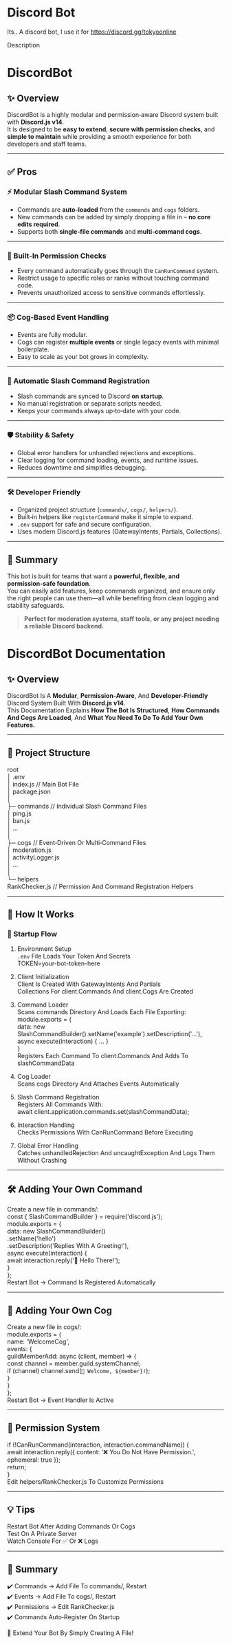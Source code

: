 # Discord Bot

Its.. A discord bot, I use it for 
https://discord.gg/tokyoonline

Description
# DiscordBot  

## ✨ Overview  
DiscordBot is a highly modular and permission‑aware Discord system built with **Discord.js v14**.  
It is designed to be **easy to extend**, **secure with permission checks**, and **simple to maintain** while providing a smooth experience for both developers and staff teams.

---

## ✅ Pros  

### ⚡ Modular Slash Command System  
- Commands are **auto‑loaded** from the `commands` and `cogs` folders.  
- New commands can be added by simply dropping a file in – **no core edits required**.  
- Supports both **single‑file commands** and **multi‑command cogs**.

---

### 🔐 Built‑In Permission Checks  
- Every command automatically goes through the `CanRunCommand` system.  
- Restrict usage to specific roles or ranks without touching command code.  
- Prevents unauthorized access to sensitive commands effortlessly.

---

### 📦 Cog‑Based Event Handling  
- Events are fully modular.  
- Cogs can register **multiple events** or single legacy events with minimal boilerplate.  
- Easy to scale as your bot grows in complexity.

---

### 🚀 Automatic Slash Command Registration  
- Slash commands are synced to Discord **on startup**.  
- No manual registration or separate scripts needed.  
- Keeps your commands always up‑to‑date with your code.

---

### 🛡️ Stability & Safety  
- Global error handlers for unhandled rejections and exceptions.  
- Clear logging for command loading, events, and runtime issues.  
- Reduces downtime and simplifies debugging.

---

### 🛠️ Developer Friendly  
- Organized project structure (`commands/`, `cogs/`, `helpers/`).  
- Built‑in helpers like `registerCommand` make it simple to expand.  
- `.env` support for safe and secure configuration.  
- Uses modern Discord.js features (GatewayIntents, Partials, Collections).

---

## 🌟 Summary  
This bot is built for teams that want a **powerful, flexible, and permission‑safe foundation**.  
You can easily add features, keep commands organized, and ensure only the right people can use them—all while benefiting from clean logging and stability safeguards.

> **Perfect for moderation systems, staff tools, or any project needing a reliable Discord backend.**


# DiscordBot Documentation  

## ✨ Overview  
DiscordBot Is A **Modular**, **Permission‑Aware**, And **Developer‑Friendly** Discord System Built With **Discord.js v14**.  
This Documentation Explains **How The Bot Is Structured**, **How Commands And Cogs Are Loaded**, And **What You Need To Do To Add Your Own Features.**

---

## 📂 Project Structure  
root  
│ .env  
│ index.js // Main Bot File  
│ package.json  
│  
├─ commands // Individual Slash Command Files  
│ ping.js  
│ ban.js  
│ …  
│  
├─ cogs // Event‑Driven Or Multi‑Command Files  
│ moderation.js  
│ activityLogger.js  
│ …  
│  
└─ helpers  
RankChecker.js // Permission And Command Registration Helpers  

---

## 🚀 How It Works  

### 🔄 Startup Flow  
1. Environment Setup  
`.env` File Loads Your Token And Secrets  
TOKEN=your-bot-token-here  

2. Client Initialization  
Client Is Created With GatewayIntents And Partials  
Collections For client.Commands And client.Cogs Are Created  

3. Command Loader  
Scans commands Directory And Loads Each File Exporting:  
module.exports = {  
  data: new SlashCommandBuilder().setName('example').setDescription('…'),  
  async execute(interaction) { … }  
}  
Registers Each Command To client.Commands And Adds To slashCommandData  

4. Cog Loader  
Scans cogs Directory And Attaches Events Automatically  

5. Slash Command Registration  
Registers All Commands With:  
await client.application.commands.set(slashCommandData);  

6. Interaction Handling  
Checks Permissions With CanRunCommand Before Executing  

7. Global Error Handling  
Catches unhandledRejection And uncaughtException And Logs Them Without Crashing  

---

## 🛠️ Adding Your Own Command  
Create a new file in commands/:  
const { SlashCommandBuilder } = require('discord.js');  
module.exports = {  
  data: new SlashCommandBuilder()  
    .setName('hello')  
    .setDescription('Replies With A Greeting!'),  
  async execute(interaction) {  
    await interaction.reply('👋 Hello There!');  
  }  
};  
Restart Bot → Command Is Registered Automatically  

---

## 🧩 Adding Your Own Cog  
Create a new file in cogs/:  
module.exports = {  
  name: 'WelcomeCog',  
  events: {  
    guildMemberAdd: async (client, member) => {  
      const channel = member.guild.systemChannel;  
      if (channel) channel.send(`👋 Welcome, ${member}!`);  
    }  
  }  
};  
Restart Bot → Event Handler Is Active  

---

## 🔐 Permission System  
if (!CanRunCommand(interaction, interaction.commandName)) {  
  await interaction.reply({ content: '❌ You Do Not Have Permission.', ephemeral: true });  
  return;  
}  
Edit helpers/RankChecker.js To Customize Permissions  

---

## 💡 Tips  
Restart Bot After Adding Commands Or Cogs  
Test On A Private Server  
Watch Console For ✅ Or ❌ Logs  

---

## 📌 Summary  
✔️ Commands → Add File To commands/, Restart  
✔️ Events → Add File To cogs/, Restart  
✔️ Permissions → Edit RankChecker.js  
✔️ Commands Auto‑Register On Startup  

🚀 Extend Your Bot By Simply Creating A File!
